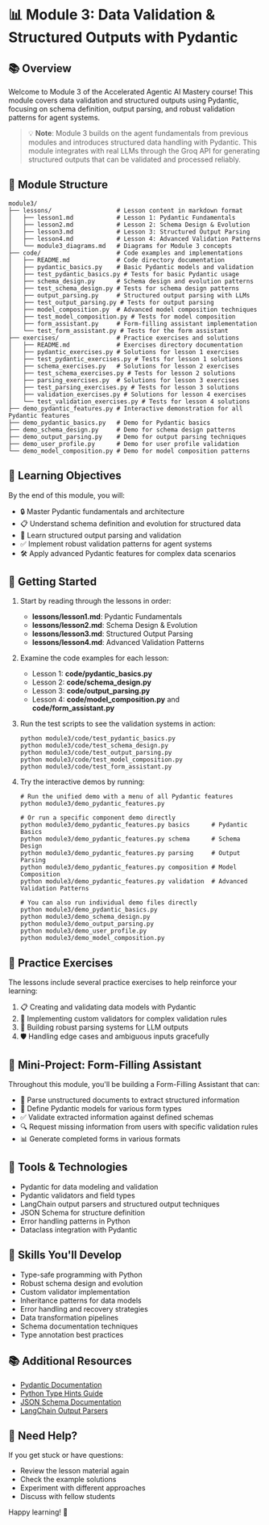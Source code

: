 # 📊 Module 3: Data Validation & Structured Outputs with Pydantic

## 📚 Overview

Welcome to Module 3 of the Accelerated Agentic AI Mastery course! This module covers data validation and structured outputs using Pydantic, focusing on schema definition, output parsing, and robust validation patterns for agent systems.

> 💡 **Note**: Module 3 builds on the agent fundamentals from previous modules and introduces structured data handling with Pydantic. This module integrates with real LLMs through the Groq API for generating structured outputs that can be validated and processed reliably.

## 📂 Module Structure

```
module3/
├── lessons/                  # Lesson content in markdown format
│   ├── lesson1.md            # Lesson 1: Pydantic Fundamentals
│   ├── lesson2.md            # Lesson 2: Schema Design & Evolution
│   ├── lesson3.md            # Lesson 3: Structured Output Parsing
│   ├── lesson4.md            # Lesson 4: Advanced Validation Patterns
│   └── module3_diagrams.md   # Diagrams for Module 3 concepts
├── code/                     # Code examples and implementations
│   ├── README.md             # Code directory documentation
│   ├── pydantic_basics.py    # Basic Pydantic models and validation
│   ├── test_pydantic_basics.py # Tests for basic Pydantic usage
│   ├── schema_design.py      # Schema design and evolution patterns
│   ├── test_schema_design.py # Tests for schema design patterns
│   ├── output_parsing.py     # Structured output parsing with LLMs
│   ├── test_output_parsing.py # Tests for output parsing
│   ├── model_composition.py  # Advanced model composition techniques
│   ├── test_model_composition.py # Tests for model composition
│   ├── form_assistant.py     # Form-filling assistant implementation
│   └── test_form_assistant.py # Tests for the form assistant
├── exercises/                # Practice exercises and solutions
│   ├── README.md             # Exercises directory documentation
│   ├── pydantic_exercises.py # Solutions for lesson 1 exercises
│   ├── test_pydantic_exercises.py # Tests for lesson 1 solutions
│   ├── schema_exercises.py   # Solutions for lesson 2 exercises
│   ├── test_schema_exercises.py # Tests for lesson 2 solutions
│   ├── parsing_exercises.py  # Solutions for lesson 3 exercises
│   ├── test_parsing_exercises.py # Tests for lesson 3 solutions
│   ├── validation_exercises.py # Solutions for lesson 4 exercises
│   └── test_validation_exercises.py # Tests for lesson 4 solutions
├── demo_pydantic_features.py # Interactive demonstration for all Pydantic features
├── demo_pydantic_basics.py   # Demo for Pydantic basics
├── demo_schema_design.py     # Demo for schema design patterns
├── demo_output_parsing.py    # Demo for output parsing techniques
├── demo_user_profile.py      # Demo for user profile validation
└── demo_model_composition.py # Demo for model composition patterns
```

## 🎯 Learning Objectives

By the end of this module, you will:
- 🔒 Master Pydantic fundamentals and architecture
- 📋 Understand schema definition and evolution for structured data
- 🔄 Learn structured output parsing and validation
- ✅ Implement robust validation patterns for agent systems
- 🛠️ Apply advanced Pydantic features for complex data scenarios

## 🚀 Getting Started

1. Start by reading through the lessons in order:
   - **lessons/lesson1.md**: Pydantic Fundamentals
   - **lessons/lesson2.md**: Schema Design & Evolution
   - **lessons/lesson3.md**: Structured Output Parsing
   - **lessons/lesson4.md**: Advanced Validation Patterns

2. Examine the code examples for each lesson:
   - Lesson 1: **code/pydantic_basics.py**
   - Lesson 2: **code/schema_design.py**
   - Lesson 3: **code/output_parsing.py**
   - Lesson 4: **code/model_composition.py** and **code/form_assistant.py**

3. Run the test scripts to see the validation systems in action:
   ```
   python module3/code/test_pydantic_basics.py
   python module3/code/test_schema_design.py
   python module3/code/test_output_parsing.py
   python module3/code/test_model_composition.py
   python module3/code/test_form_assistant.py
   ```

4. Try the interactive demos by running:
   ```
   # Run the unified demo with a menu of all Pydantic features
   python module3/demo_pydantic_features.py

   # Or run a specific component demo directly
   python module3/demo_pydantic_features.py basics      # Pydantic Basics
   python module3/demo_pydantic_features.py schema      # Schema Design
   python module3/demo_pydantic_features.py parsing     # Output Parsing
   python module3/demo_pydantic_features.py composition # Model Composition
   python module3/demo_pydantic_features.py validation  # Advanced Validation Patterns

   # You can also run individual demo files directly
   python module3/demo_pydantic_basics.py
   python module3/demo_schema_design.py
   python module3/demo_output_parsing.py
   python module3/demo_user_profile.py
   python module3/demo_model_composition.py
   ```

## 🧪 Practice Exercises

The lessons include several practice exercises to help reinforce your learning:
1. 📋 Creating and validating data models with Pydantic
2. 🔄 Implementing custom validators for complex validation rules
3. 🧩 Building robust parsing systems for LLM outputs
4. 🛡️ Handling edge cases and ambiguous inputs gracefully

## 📝 Mini-Project: Form-Filling Assistant

Throughout this module, you'll be building a Form-Filling Assistant that can:
- 📄 Parse unstructured documents to extract structured information
- 🧩 Define Pydantic models for various form types
- ✅ Validate extracted information against defined schemas
- 🔍 Request missing information from users with specific validation rules
- 📊 Generate completed forms in various formats

## 🔧 Tools & Technologies

- Pydantic for data modeling and validation
- Pydantic validators and field types
- LangChain output parsers and structured output techniques
- JSON Schema for structure definition
- Error handling patterns in Python
- Dataclass integration with Pydantic

## 🧠 Skills You'll Develop

- Type-safe programming with Python
- Robust schema design and evolution
- Custom validator implementation
- Inheritance patterns for data models
- Error handling and recovery strategies
- Data transformation pipelines
- Schema documentation techniques
- Type annotation best practices

## 📚 Additional Resources

- [Pydantic Documentation](https://docs.pydantic.dev/)
- [Python Type Hints Guide](https://mypy.readthedocs.io/en/stable/cheat_sheet_py3.html)
- [JSON Schema Documentation](https://json-schema.org/learn/getting-started-step-by-step)
- [LangChain Output Parsers](https://python.langchain.com/docs/modules/model_io/output_parsers/)

## 🤔 Need Help?

If you get stuck or have questions:
- Review the lesson material again
- Check the example solutions
- Experiment with different approaches
- Discuss with fellow students

Happy learning! 🚀
